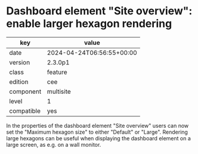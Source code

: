 [//]: # (werk v2)
# Dashboard element "Site overview": enable larger hexagon rendering

key        | value
---------- | ---
date       | 2024-04-24T06:56:55+00:00
version    | 2.3.0p1
class      | feature
edition    | cee
component  | multisite
level      | 1
compatible | yes

In the properties of the dashboard element "Site overview" users can now set the "Maximum hexagon size" to either "Default" or "Large". Rendering large hexagons can be useful when displaying the dashboard element on a large screen, as e.g. on a wall monitor.
